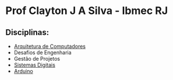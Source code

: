 # Prof Clayton J A Silva - Ibmec RJ

## Disciplinas:

* [Arquitetura de Computadores](/arq/arq.md)
* Desafios de Engenharia
* Gestão de Projetos
* [Sistemas Digitais](/sisdig/sisdig.md)
* [Arduino](/arduino/arduino.md)
